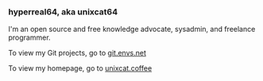 ### hyperreal64, aka unixcat64

I'm an open source and free knowledge advocate, sysadmin, and freelance programmer.

To view my Git projects, go to [git.envs.net](https://git.envs.net/hyperreal)

To view my homepage, go to [unixcat.coffee](https://unixcat.coffee)
